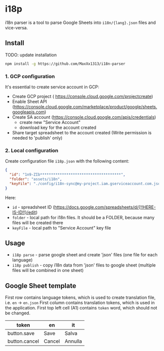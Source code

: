 # i18p

i18n parser is a tool to parse Google Sheets into `i18n/{lang}.json` files and vice-versa.

## Install

TODO: update installation 

```bash
npm install -g https://github.com/MaxXx1313/i18n-parser
```
### 1. GCP configuration

It's essential to create service account in GCP:
 * Create GCP project ( https://console.cloud.google.com/projectcreate)
 * Enable Sheet API (https://console.cloud.google.com/marketplace/product/google/sheets.googleapis.com)
 * Create SA account (https://console.cloud.google.com/apis/credentials)
   * create new "Service Account"
   * download key for the account created
 * Share target spreadsheet to the account created (Write permission is needed to 'publish' only)


### 2. Local configuration

Create configuration file `i18p.json` with the following content:
```json
{
  "id": "1n9-ZIb*************************************",
  "folder": "assets/i18n",
  "keyFile": "./config/i18n-sync@my-project.iam.gserviceaccount.com.json"
}

```

Here:
* `id` - spreadsheet ID (https://docs.google.com/spreadsheets/d/{!!HERE-IS-ID!!}/edit)
* `folder` - local path for i18n files. It should be a FOLDER, because many files will be created there
* `keyFile` - local path to "Service Account" key file 


## Usage

* `i18p parse` - parse google sheet and create 'json' files (one file for each language)
* `i18p publish` - copy i18n data from 'json' files to google sheet (multiple files will be combined in one sheet)




## Google Sheet template

First row contains language tokens, which is used to create translation file, i.e. `en` -> `en.json`
First column contains translation tokens, which is used in the application.
First top left cell (A1) contains `token` word, which should not be changed.

| token         | en     | it      |
|---------------|--------|---------|
| button.save   | Save   | Salva   |
| button.cancel | Cancel | Annulla |

